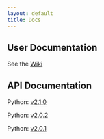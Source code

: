 ```yaml
---
layout: default
title: Docs
---
```


## User Documentation

See the [Wiki](https://github.com/mapnik/mapnik/wiki)

## API Documentation

Python: [v2.1.0](/docs/v2.1.0/api/python/index.html)

Python: [v2.0.2](/docs/v2.0.2/api/python/index.html)

Python: [v2.0.1](/docs/v2.0.1/api/python/index.html)